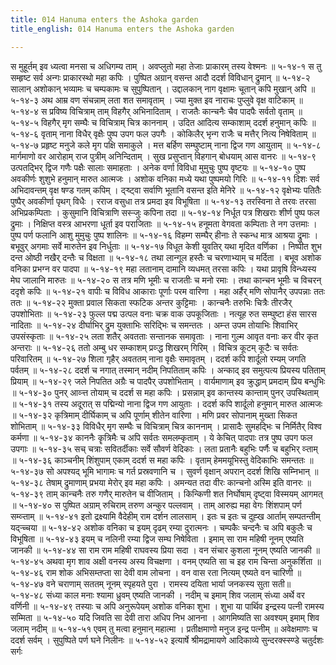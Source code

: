 ```yaml
---
title: 014 Hanuma enters the Ashoka garden
title_english: 014 Hanuma enters the Ashoka garden

---
```

<div class="audioEmbed"  caption="श्रीराम-हरिसीताराममूर्ति-घनपाठिभ्यां वचनम्" src="https://archive.org/download/Ramayana-recitation-Sriram-harisItArAmamUrti-Ghanapaati-v2/Kanda_5/Kanda_5_SK-014-Hanuma_enters_the_Ashoka_garden.mp3"></div>
स मुहूर्तम् इव ध्यत्वा मनसा च अधिगम्य ताम् ।  
अवप्लुतो महा तेजाः प्राकारम् तस्य वेश्मनः ॥ ५-१४-१  
स तु सम्हृष्ट सर्व अन्गः प्राकारस्थो महा कपिः ।  
पुष्पित अग्रान् वसन्त आदौ ददर्श विविधान् द्रुमान् ॥ ५-१४-२  
सालान् अशोकान् भव्यामः च चम्पकामः च सुपुष्पितान् ।  
उद्दालकान् नाग वृक्षामः चूतान् कपि मुखान् अपि ॥ ५-१४-३  
अथ आम्र वण संचन्नाम् लता शत समावृताम् ।  
ज्या मुक्त इव नाराचः पुप्लुवे वृक्ष वाटिकाम् ॥ ५-१४-४  
स प्रविष्य विचित्राम् ताम् विहगैर् अभिनादिताम् ।  
राजतैः कान्चनैः चैव पादपैः सर्वतो वृताम् ॥ ५-१४-५  
विहगैर् मृग सम्घैः च विचित्राम् चित्र काननाम् ।  
उदित आदित्य सम्काशाम् ददर्श हनुमान् कपिः ॥ ५-१४-६  
वृताम् नाना विधैर् वृक्षैः पुष्प उपग फल उपगैः ।  
कोकिलैर् भृन्ग राजैः च मत्तैर् नित्य निषेविताम् ॥ ५-१४-७  
प्रहृष्ट मनुजे कले मृग पक्षि समाकुले ।  
मत्त बर्हिण सम्घुष्टाम् नाना द्विज गण आयुताम् ॥ ५-१४-८  
मार्गमाणो वर आरोहाम् राज पुत्रीम् अनिन्दिताम् ।  
सुख प्रसुप्तान् विहगान् बोधयाम् आस वानरः ॥ ५-१४-९  
उत्पतद्भिर् द्विज गणैः पक्षैः सालाः समाहताः ।  
अनेक वर्णा विविधा मुमुचुः पुष्प वृष्टयः ॥ ५-१४-१०  
पुष्प अवकीर्णः शुशुभे हनुमान् मारुत आत्मजः ।  
अशोक वनिका मध्ये यथा पुष्पमयो गिरिः ॥ ५-१४-११  
दिशः सर्व अभिदावन्तम् वृक्ष षण्ड गतम् कपिम् ।  
द्ऱ्ष्ट्वा सर्वाणि भूतानि वसन्त इति मेनिरे ॥ ५-१४-१२  
वृक्षेभ्यः पतितैः पुष्पैर् अवकीर्णा पृथग् विधैः ।  
रराज वसुधा तत्र प्रमदा इव विभूषिता ॥ ५-१४-१३  
तरस्विना ते तरवः तरसा अभिप्रकम्पिताः ।  
कुसुमानि विचित्राणि सस्ऱ्जुः कपिना तदा ॥ ५-१४-१४  
निर्धूत पत्र शिखराः शीर्ण पुष्प फल द्रुमाः ।  
निक्षिप्त वस्त्र आभरणा धूर्ता इव पराजिताः ॥ ५-१४-१५  
हनूमता वेगवता कम्पिताः ते नग उत्तमाः ।  
पुष्प पर्ण फलानि आशु मुमुचुः पुष्प शालिनः ॥ ५-१४-१६  
विहम्ग सम्घैर् हीनाः ते स्कन्ध मात्र आश्रया द्रुमाः ।  
बभूवुर् अगमाः सर्वे मारुतेन इव निर्धुताः ॥ ५-१४-१७  
विधूत केशी युवतिर् यथा मृदित वर्णिका ।  
निष्पीत शुभ दन्त ओष्ठी नखैर् दन्तैः च विक्षता ॥ ५-१४-१८  
तथा लान्गूल हस्तैः च चरणाभ्याम् च मर्दिता ।  
बभूव अशोक वनिका प्रभग्न वर पादपा ॥ ५-१४-१९  
महा लतानाम् दामानि व्यधमत् तरसा कपिः ।  
यथा प्रावृषि विन्ध्यस्य मेघ जालानि मारुतः ॥ ५-१४-२०  
स तत्र मणि भूमीः च राजतीः च मनो रमाः ।  
तथा कान्चन भूमीः च विचरन् ददृशे कपिः ॥ ५-१४-२१  
वापीः च विविध आकाराः पूर्णाः परम वारिणा ।  
महा अर्हैर् मणि सोपानैर् उपपन्नाः ततः ततः ॥ ५-१४-२२  
मुक्ता प्रवाल सिकता स्फटिक अन्तर कुट्टिमाः ।  
कान्चनैः तरुभिः चित्रैः तीरजैर् उपशोभिताः ॥ ५-१४-२३  
फुल्ल पद्म उत्पल वनाः चक्र वाक उपकूजिताः ।  
नत्यूह रुत सम्घुष्टा हंस सारस नादिताः ॥ ५-१४-२४  
दीर्घाभिर् द्रुम युक्ताभिः सरिद्भिः च समन्ततः ।  
अम्ऱ्त उपम तोयाभिः शिवाभिर् उपसंस्कृताः ॥ ५-१४-२५  
लता शतैर् अवतताः सन्तानक समावृताः ।  
नाना गुल्म आवृत वनाः कर वीर कृत अन्तराः ॥ ५-१४-२६  
ततो अम्बु धर सम्काशम् प्रव्ऱ्द्ध शिखरम् गिरिम् ।  
विचित्र कूटम् कूटैः च सर्वतः परिवारितम् ॥ ५-१४-२७  
शिला गृहैर् अवततम् नाना वृक्षैः समावृतम् ।  
ददर्श कपि शार्दूलो रम्यम् जगति पर्वतम् ॥ ५-१४-२८  
ददर्श च नगात् तस्मान् नदीम् निपतिताम् कपिः ।  
अन्काद् इव समुत्पत्य प्रियस्य पतिताम् प्रियाम् ॥ ५-१४-२९  
जले निपतित अग्रैः च पादपैर् उपशोभिताम् ।  
वार्यमाणाम् इव क्रुद्धाम् प्रमदाम् प्रिय बन्धुभिः ॥ ५-१४-३०  
पुनर् आव्ऱ्त्त तोयाम् च ददर्श स महा कपिः ।  
प्रसन्नाम् इव कान्तस्य कान्ताम् पुनर् उपस्थिताम् ॥ ५-१४-३१  
तस्य अदूरात् स पद्मिन्यो नाना द्विज गण आयुताः ।  
ददर्श कपि शार्दूलो हनुमान् मारुत आत्मजः ॥ ५-१४-३२  
कृत्रिमाम् दीर्घिकाम् च अपि पूर्णाम् शीतेन वारिणा ।  
मणि प्रवर सोपानाम् मुख्ता सिकत शोभिताम् ॥ ५-१४-३३  
विविधैर् मृग सम्घैः च विचित्राम् चित्र काननाम् ।  
प्रासादैः सुमहद्भिः च निर्मितैर् विश्व कर्मणा ॥ ५-१४-३४  
काननैः कॄत्रिमैः च अपि सर्वतः समलम्कृताम् ।  
ये केचित् पादपाः तत्र पुष्प उपग फल उपगाः ॥ ५-१४-३५  
सच् चत्राः सवितर्दीकाः सर्वे सौवर्ण वेदिकाः ।  
लता प्रतानैः बहुभिः पर्णैः च बहुभिर् व्ऱ्ताम् ॥ ५-१४-३६  
काञ्चनीम् शिंशुपाम् एकाम् ददर्श स महा कपिः ।  
वृताम् हेममयूभिस्तु वेदिकाभिः समन्ततः ॥ ५-१४-३७  
सो अपश्यद् भूमि भागामः च गर्त प्रस्रवणानि च ।  
सुवर्ण वृक्षान् अपरान् ददर्श शिखि सम्निभान् ॥ ५-१४-३८  
तेषाम् द्रुमाणाम् प्रभया मेरोर् इव महा कपिः ।  
अमन्यत तदा वीरः कान्चनो अस्मि इति वानरः ॥ ५-१४-३९  
ताम् कान्चनैः तरु गणैर् मारुतेन च वीजिताम् ।  
किन्किणी शत निर्घोषाम् दृष्ट्वा विस्मयम् आगमत् ॥ ५-१४-४०  
स पुष्पित अग्राम् रुचिराम् तरुण अन्कुर पल्लवाम् ।  
ताम् आरुह्य महा वेगः शिंशपाम् पर्ण सम्व्ऱ्ताम् ॥ ५-१४-४१  
इतो द्रक्ष्यामि वैदेहीम् राम दर्शन लालसाम् ।  
इतः च इतः च दुह्ख आर्ताम् सम्पतन्तीम् यद्ऱ्च्चया ॥ ५-१४-४२  
अशोक वनिका च इयम् दृढम् रम्या दुरात्मनः ।  
चम्पकैः चन्दनैः च अपि बकुलैः च विभूषिता ॥ ५-१४-४३  
इयम् च नलिनी रम्या द्विज सम्घ निषेविता ।  
इमाम् सा राम महिषी नूनम् एष्यति जानकी ॥ ५-१४-४४  
सा राम राम महिषी राघवस्य प्रिया सदा ।  
वन संचार कुशला नूनम् एष्यति जानकी ॥ ५-१४-४५  
अथवा मृग शाव अक्षी वनस्य अस्य विचक्षणा ।  
वनम् एष्यति सा च इह राम चिन्ता अनुकर्शिता ॥ ५-१४-४६  
राम शोक अभिसम्तप्ता सा देवी वाम लोचना ।  
वन वास रता नित्यम् एष्यते वन चारिणी ॥ ५-१४-४७  
वने चराणाम् सततम् नूनम् स्पृहयते पुरा ।  
रामस्य दयिता भार्या जनकस्य सुता सती॥ ५-१४-४८  
संध्या काल मनाः श्यामा ध्रुवम् एष्यति जानकी ।  
नदीम् च इमाम् शिव जलाम् संध्या अर्थे वर वर्णिनी ॥ ५-१४-४९  
तस्याः च अपि अनुरूपेयम् अशोक वनिका शुभा ।  
शुभा या पार्थिव इन्द्रस्य पत्नी रामस्य सम्मिता ॥ ५-१४-५०  
यदि जिवति सा देवी तारा अधिप निभ आनना ।  
आगमिष्यति सा अवश्यम् इमाम् शिव जलाम् नदीम् ॥ ५-१४-५१  
एवम् तु मत्वा हनुमान् महात्मा ।  
प्रतीक्षमाणो मनुज इन्द्र पत्नीम् ॥  
अवेक्षमाणः च ददर्श सर्वम् ।  
सुपुष्पिते पर्ण घने निलीनः ॥ ५-१४-५२  
इत्यार्षे श्रीमद्रामायणे आदिकाव्ये सुन्दरक्स्स्ण्डे चतुर्दशः सर्गः